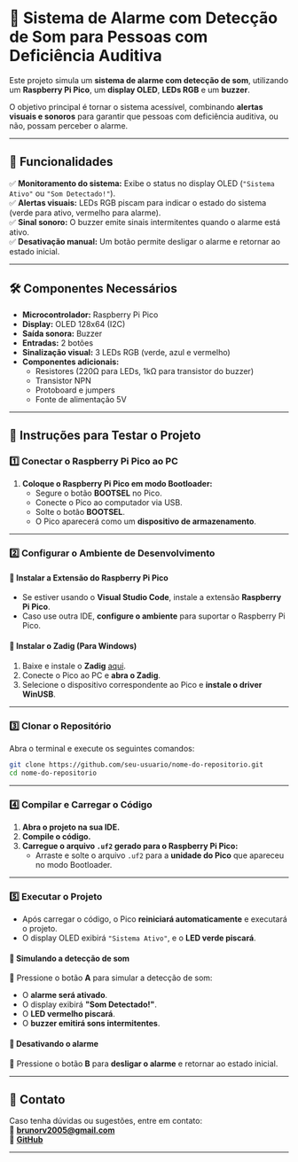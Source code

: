 # 🔔 Sistema de Alarme com Detecção de Som para Pessoas com Deficiência Auditiva  

Este projeto simula um **sistema de alarme com detecção de som**, utilizando um **Raspberry Pi Pico**, um **display OLED**, **LEDs RGB** e um **buzzer**.  

O objetivo principal é tornar o sistema acessível, combinando **alertas visuais e sonoros** para garantir que pessoas com deficiência auditiva, ou não, possam perceber o alarme.  

---

## 📌 Funcionalidades  

✅ **Monitoramento do sistema:** Exibe o status no display OLED (`"Sistema Ativo"` ou `"Som Detectado!"`).  
✅ **Alertas visuais:** LEDs RGB piscam para indicar o estado do sistema (verde para ativo, vermelho para alarme).  
✅ **Sinal sonoro:** O buzzer emite sinais intermitentes quando o alarme está ativo.  
✅ **Desativação manual:** Um botão permite desligar o alarme e retornar ao estado inicial.  

---

## 🛠️ Componentes Necessários  

- **Microcontrolador:** Raspberry Pi Pico  
- **Display:** OLED 128x64 (I2C)  
- **Saída sonora:** Buzzer  
- **Entradas:** 2 botões  
- **Sinalização visual:** 3 LEDs RGB (verde, azul e vermelho)  
- **Componentes adicionais:**  
  - Resistores (220Ω para LEDs, 1kΩ para transistor do buzzer)  
  - Transistor NPN  
  - Protoboard e jumpers  
  - Fonte de alimentação 5V  

---

## 🚀 Instruções para Testar o Projeto  

### 1️⃣ Conectar o Raspberry Pi Pico ao PC  

1. **Coloque o Raspberry Pi Pico em modo Bootloader:**  
   - Segure o botão **BOOTSEL** no Pico.  
   - Conecte o Pico ao computador via USB.  
   - Solte o botão **BOOTSEL**.  
   - O Pico aparecerá como um **dispositivo de armazenamento**.  

---

### 2️⃣ Configurar o Ambiente de Desenvolvimento  

#### 🔹 Instalar a Extensão do Raspberry Pi Pico  
- Se estiver usando o **Visual Studio Code**, instale a extensão **Raspberry Pi Pico**.  
- Caso use outra IDE, **configure o ambiente** para suportar o Raspberry Pi Pico.  

#### 🔹 Instalar o Zadig (Para Windows)  
1. Baixe e instale o **Zadig** [aqui](https://zadig.akeo.ie/).  
2. Conecte o Pico ao PC e **abra o Zadig**.  
3. Selecione o dispositivo correspondente ao Pico e **instale o driver WinUSB**.  

---

### 3️⃣ Clonar o Repositório  

Abra o terminal e execute os seguintes comandos:  

```bash
git clone https://github.com/seu-usuario/nome-do-repositorio.git
cd nome-do-repositorio
```

---

### 4️⃣ Compilar e Carregar o Código  

1. **Abra o projeto na sua IDE.**  
2. **Compile o código.**  
3. **Carregue o arquivo `.uf2` gerado para o Raspberry Pi Pico:**  
   - Arraste e solte o arquivo `.uf2` para a **unidade do Pico** que apareceu no modo Bootloader.  

---

### 5️⃣ Executar o Projeto  

- Após carregar o código, o Pico **reiniciará automaticamente** e executará o projeto.  
- O display OLED exibirá `"Sistema Ativo"`, e o **LED verde piscará**.  

#### 🎤 **Simulando a detecção de som**  
🔹 Pressione o botão **A** para simular a detecção de som:  
  - O **alarme será ativado**.  
  - O display exibirá **"Som Detectado!"**.  
  - O **LED vermelho piscará**.  
  - O **buzzer emitirá sons intermitentes**.  

#### 🔕 **Desativando o alarme**  
🔹 Pressione o botão **B** para **desligar o alarme** e retornar ao estado inicial.  

---

## 📩 Contato  

Caso tenha dúvidas ou sugestões, entre em contato:  
📧 **brunorv2005@gmail.com**  
🔗 **[GitHub](https://github.com/BrunoVieira005)**  

---
